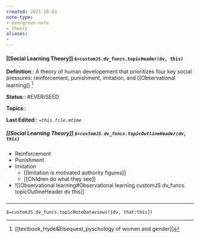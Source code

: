 ```yaml
---
created: 2021-10-03
note-type: 
- evergreen-note
- theory
aliases:
- 
---
```


#### [[Social Learning Theory]] `$=customJS.dv_funcs.topicHeader(dv, this)`


**Definition**:: A theory of human developement that prioritizes four key social pressures: reinforcement, punishment, imitation, and [[Observational learning]] [^1]

**Status**:: #EVER/SEED 

**Topics**:: 

**Last Edited**:: *`=this.file.mtime`*

##### [[Social Learning Theory]] `$=customJS.dv_funcs.topicOutlineHeader(dv, this)`

- Reinforcement
- Punishment
- Imitation 
	- [[Imitation is motivated authority figures]]
	- [[Children do what they see]]
- ![[Observational learning#Observational learning customJS dv_funcs topicOutlineHeader dv this]]

### <hr class="dataviews"/>

`$=customJS.dv_funcs.topicNoteDataviews({dv, that:this})`


[^1]: [[textbook_Hyde&Elsequest_pyschology of women and gender]]
